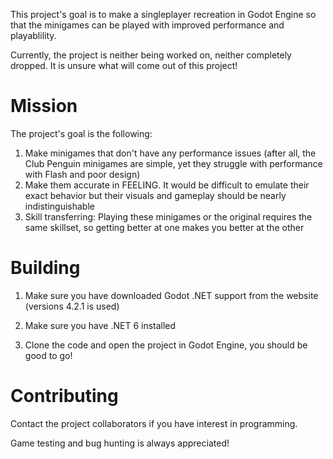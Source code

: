 This project's goal is to make a singleplayer recreation in Godot Engine so that the minigames can be played with improved performance and playablility.

Currently, the project is neither being worked on, neither completely dropped. It is unsure what will come out of this project!

# Mission

The project's goal is the following:

1. Make minigames that don't have any performance issues (after all, the Club Penguin minigames are simple, yet they struggle with performance with Flash and poor design)
2. Make them accurate in FEELING. It would be difficult to emulate their exact behavior but their visuals and gameplay should be nearly indistinguishable
3. Skill transferring: Playing these minigames or the original requires the same skillset, so getting better at one makes you better at the other

# Building

1. Make sure you have downloaded Godot .NET support from the website (versions 4.2.1 is used)

2. Make sure you have .NET 6 installed

3. Clone the code and open the project in Godot Engine, you should be good to go!

# Contributing

Contact the project collaborators if you have interest in programming.

Game testing and bug hunting is always appreciated!
